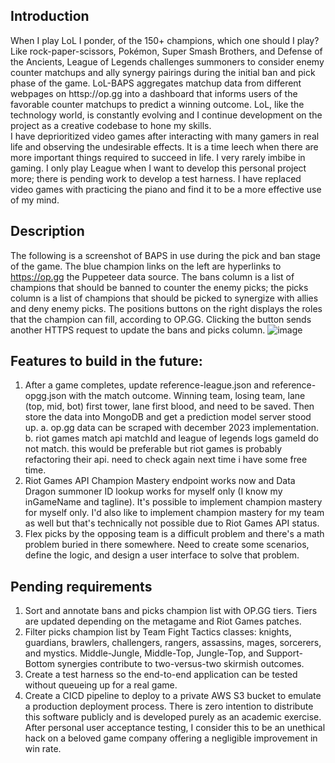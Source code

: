 ## Introduction
When I play LoL I ponder, of the 150+ champions, which one should I play?  Like rock-paper-scissors, Pokémon, Super Smash Brothers, and Defense of the Ancients, League of Legends challenges summoners to consider enemy counter matchups and ally synergy pairings during the initial ban and pick phase of the game.  LoL-BAPS aggregates matchup data from different webpages on httsp://op.gg into a dashboard that informs users of the favorable counter matchups to predict a winning outcome.  LoL, like the technology world, is constantly evolving and I continue development on the project as a creative codebase to hone my skills.  
I have deprioritized video games after interacting with many gamers in real life and observing the undesirable effects.  It is a time leech when there are more important things required to succeed in life.  I very rarely imbibe in gaming. I only play League when I want to develop this personal project more; there is pending work to develop a test harness.   I have replaced video games with practicing the piano and find it to be a more effective use of my mind.

## Description
The following is a screenshot of BAPS in use during the pick and ban stage of the game.  The blue champion links on the left are hyperlinks to https://op.gg the Puppeteer data source.  The bans column is a list of champions that should be banned to counter the enemy picks; the picks column is a list of champions that should be picked to synergize with allies and deny enemy picks.  The positions buttons on the right displays the roles that the champion can fill, according to OP.GG.  Clicking the button sends another HTTPS request to update the bans and picks column.
![image](https://github.com/ScoutingProbe/LoL-BAPS-Server/assets/6277124/4c678b68-6e97-40df-9509-b1b4160cb523)

## Features to build in the future:
1. After a game completes, update reference-league.json and reference-opgg.json with the match outcome.  Winning team, losing team, lane (top, mid, bot) first tower, lane first blood, and need to be saved. Then store the data into MongoDB and get a prediction model server stood up.
    a. op.gg data can be scraped with december 2023 implementation.
    b. riot games match api matchId and league of legends logs gameId do not match.  this would be preferable but riot games is probably refactoring their api.  need to check again next time i have some free time.
2. Riot Games API Champion Mastery endpoint works now and Data Dragon summoner ID lookup works for myself only (I know my inGameName and tagline).  It's possible to implement champion mastery for myself only.  I'd also like to implement champion mastery for my team as well but that's technically not possible due to Riot Games API status.  
3. Flex picks by the opposing team is a difficult problem and there's a math problem buried in there somewhere.  Need to create some scenarios, define the logic, and design a user interface to solve that problem.

## Pending requirements
1. Sort and annotate bans and picks champion list with OP.GG tiers.  Tiers are updated depending on the metagame and Riot Games patches.
2. Filter picks champion list by Team Fight Tactics classes: knights, guardians, brawlers, challengers, rangers, assassins, mages, sorcerers, and mystics.  Middle-Jungle, Middle-Top, Jungle-Top, and Support-Bottom synergies contribute to two-versus-two skirmish outcomes.
3. Create a test harness so the end-to-end application can be tested without queueing up for a real game.  
4. Create a CICD pipeline to deploy to a private AWS S3 bucket to emulate a production deployment process.  There is zero intention to distribute this software publicly and is developed purely as an academic exercise.  After personal user acceptance testing, I consider this to be an unethical hack on a beloved game company offering a negligible improvement in win rate.

